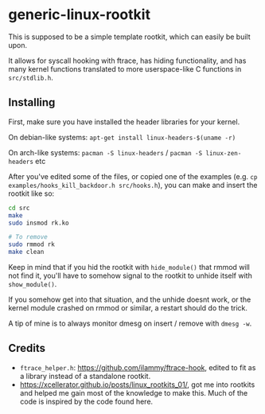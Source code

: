 # generic-linux-rootkit

This is supposed to be a simple template rootkit, which can easily be built upon.

It allows for syscall hooking with ftrace, has hiding functionality, and has many kernel functions translated to more userspace-like C functions in `src/stdlib.h`.

## Installing

First, make sure you have installed the header libraries for your kernel.

On debian-like systems: `apt-get install linux-headers-$(uname -r)`

On arch-like systems: `pacman -S linux-headers` / `pacman -S linux-zen-headers` etc

After you've edited some of the files, or copied one of the examples (e.g. `cp examples/hooks_kill_backdoor.h src/hooks.h`), you can make and insert the rootkit like so:

```sh
cd src
make
sudo insmod rk.ko

# To remove
sudo rmmod rk
make clean
```

Keep in mind that if you hid the rootkit with `hide_module()` that rmmod will not find it, you'll have to somehow signal to the rootkit to unhide itself with `show_module()`.

If you somehow get into that situation, and the unhide doesnt work, or the kernel module crashed on rmmod or similar, a restart should do the trick.

A tip of mine is to always monitor dmesg on insert / remove with `dmesg -w`.

## Credits
- `ftrace_helper.h`: https://github.com/ilammy/ftrace-hook, edited to fit as a library instead of a standalone rootkit.
- https://xcellerator.github.io/posts/linux_rootkits_01/, got me into rootkits and helped me gain most of the knowledge to make this. Much of the code is inspired by the code found here.
